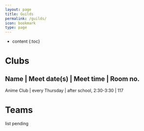 ```yaml
---
layout: page
title: Guilds
permalink: /guilds/
icon: bookmark
type: page
---
```


* content
{:toc}

# Clubs

Name | Meet date(s) | Meet time | Room no.
----------------------------------
Anime Club | every Thursday | after school, 2:30-3:30 | 117


# Teams
list pending
